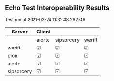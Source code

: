 ## Echo Test Interoperability Results
Test run at 2021-02-24 11:32:38.282746

| Server      | Client      |             |             |
|-------------|-------------|-------------|-------------|
|             | aiortc      | sipsorcery  | werift      |
| werift      | &#9745;     | &#9745;     | &#9745;     |
| pion        | &#9745;     | &#9745;     | &#9745;     |
| aiortc      | &#9745;     | &#9745;     | &#9745;     |
| sipsorcery  | &#9745;     | &#9745;     | &#9745;     |
